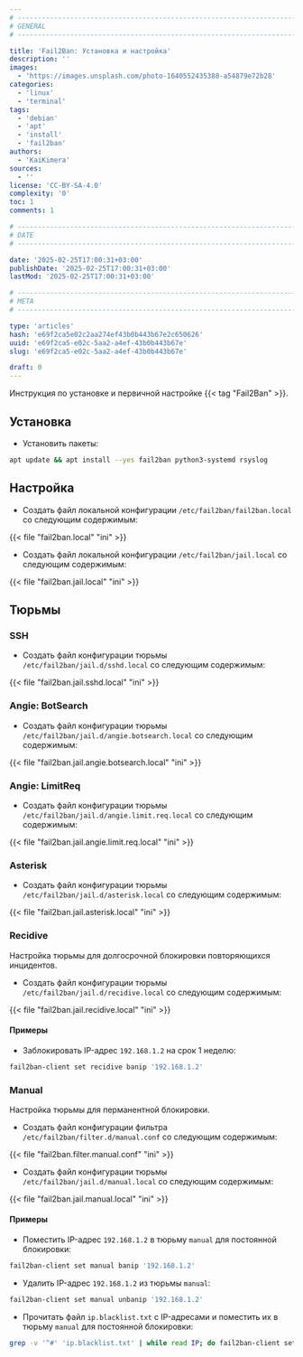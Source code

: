 ```yaml
---
# -------------------------------------------------------------------------------------------------------------------- #
# GENERAL
# -------------------------------------------------------------------------------------------------------------------- #

title: 'Fail2Ban: Установка и настройка'
description: ''
images:
  - 'https://images.unsplash.com/photo-1640552435388-a54879e72b28'
categories:
  - 'linux'
  - 'terminal'
tags:
  - 'debian'
  - 'apt'
  - 'install'
  - 'fail2ban'
authors:
  - 'KaiKimera'
sources:
  - ''
license: 'CC-BY-SA-4.0'
complexity: '0'
toc: 1
comments: 1

# -------------------------------------------------------------------------------------------------------------------- #
# DATE
# -------------------------------------------------------------------------------------------------------------------- #

date: '2025-02-25T17:00:31+03:00'
publishDate: '2025-02-25T17:00:31+03:00'
lastMod: '2025-02-25T17:00:31+03:00'

# -------------------------------------------------------------------------------------------------------------------- #
# META
# -------------------------------------------------------------------------------------------------------------------- #

type: 'articles'
hash: 'e69f2ca5e02c2aa274ef43b0b443b67e2c650626'
uuid: 'e69f2ca5-e02c-5aa2-a4ef-43b0b443b67e'
slug: 'e69f2ca5-e02c-5aa2-a4ef-43b0b443b67e'

draft: 0
---
```


Инструкция по установке и первичной настройке {{< tag "Fail2Ban" >}}.

<!--more-->

## Установка

- Установить пакеты:

```bash
apt update && apt install --yes fail2ban python3-systemd rsyslog
```

## Настройка

- Создать файл локальной конфигурации `/etc/fail2ban/fail2ban.local` со следующим содержимым:

{{< file "fail2ban.local" "ini" >}}

- Создать файл локальной конфигурации `/etc/fail2ban/jail.local` со следующим содержимым:

{{< file "fail2ban.jail.local" "ini" >}}

## Тюрьмы

### SSH

- Создать файл конфигурации тюрьмы `/etc/fail2ban/jail.d/sshd.local` со следующим содержимым:

{{< file "fail2ban.jail.sshd.local" "ini" >}}

### Angie: BotSearch

- Создать файл конфигурации тюрьмы `/etc/fail2ban/jail.d/angie.botsearch.local` со следующим содержимым:

{{< file "fail2ban.jail.angie.botsearch.local" "ini" >}}

### Angie: LimitReq

- Создать файл конфигурации тюрьмы `/etc/fail2ban/jail.d/angie.limit.req.local` со следующим содержимым:

{{< file "fail2ban.jail.angie.limit.req.local" "ini" >}}

### Asterisk

- Создать файл конфигурации тюрьмы `/etc/fail2ban/jail.d/asterisk.local` со следующим содержимым:

{{< file "fail2ban.jail.asterisk.local" "ini" >}}

### Recidive

Настройка тюрьмы для долгосрочной блокировки повторяющихся инцидентов.

- Создать файл конфигурации тюрьмы `/etc/fail2ban/jail.d/recidive.local` со следующим содержимым:

{{< file "fail2ban.jail.recidive.local" "ini" >}}

#### Примеры

- Заблокировать IP-адрес `192.168.1.2` на срок 1 неделю:

```bash
fail2ban-client set recidive banip '192.168.1.2'
```

### Manual

Настройка тюрьмы для перманентной блокировки.

- Создать файл конфигурации фильтра `/etc/fail2ban/filter.d/manual.conf` со следующим содержимым:

{{< file "fail2ban.filter.manual.conf" "ini" >}}

- Создать файл конфигурации тюрьмы `/etc/fail2ban/jail.d/manual.local` со следующим содержимым:

{{< file "fail2ban.jail.manual.local" "ini" >}}

#### Примеры

- Поместить IP-адрес `192.168.1.2` в тюрьму `manual` для постоянной блокировки:

```bash
fail2ban-client set manual banip '192.168.1.2'
```

- Удалить IP-адрес `192.168.1.2` из тюрьмы `manual`:

```bash
fail2ban-client set manual unbanip '192.168.1.2'
```

- Прочитать файл `ip.blacklist.txt` с IP-адресами и поместить их в тюрьму `manual` для постоянной блокировки:

```bash
grep -v '^#' 'ip.blacklist.txt' | while read IP; do fail2ban-client set manual banip "${IP}"; done
```
